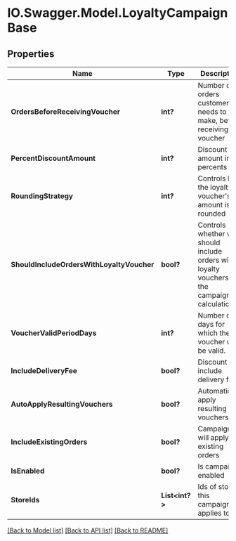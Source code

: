 # IO.Swagger.Model.LoyaltyCampaignBase
## Properties

Name | Type | Description | Notes
------------ | ------------- | ------------- | -------------
**OrdersBeforeReceivingVoucher** | **int?** | Number of orders customer needs to make, before receiving voucher | [optional] 
**PercentDiscountAmount** | **int?** | Discount amount in percents | [optional] 
**RoundingStrategy** | **int?** | Controls how the loyalty voucher&#39;s amount is rounded | [optional] 
**ShouldIncludeOrdersWithLoyaltyVoucher** | **bool?** | Controls whether we should include orders with loyalty vouchers in the campaign calculation | [optional] 
**VoucherValidPeriodDays** | **int?** | Number of days for which the voucher will be valid. | [optional] 
**IncludeDeliveryFee** | **bool?** | Discount will include delivery fee | [optional] 
**AutoApplyResultingVouchers** | **bool?** | Automatically apply resulting vouchers | [optional] 
**IncludeExistingOrders** | **bool?** | Campaign will apply to existing orders | [optional] 
**IsEnabled** | **bool?** | Is campaign enabled | [optional] 
**StoreIds** | **List&lt;int?&gt;** | Ids of stores this campaign applies to | [optional] 

[[Back to Model list]](../README.md#documentation-for-models) [[Back to API list]](../README.md#documentation-for-api-endpoints) [[Back to README]](../README.md)

